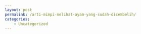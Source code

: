 ```yaml
---
layout: post
permalink: /arti-mimpi-melihat-ayam-yang-sudah-disembelih/
categories:
    - Uncategorized
---
```


